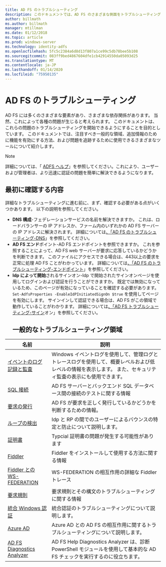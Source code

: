 ```yaml
---
title: AD FS のトラブルシューティング
description: このドキュメントでは、AD FS のさまざまな側面をトラブルシューティングする方法について説明します。
author: billmath
ms.author: billmath
manager: mtillman
ms.date: 01/12/2018
ms.topic: article
ms.prod: windows-server
ms.technology: identity-adfs
ms.openlocfilehash: 5fc5c2384a6d8d13f807a1ce99c5db78bee5b108
ms.sourcegitcommit: 083ff9bed4867604dfe1cb42914550da05093d25
ms.translationtype: MT
ms.contentlocale: ja-JP
ms.lasthandoff: 01/14/2020
ms.locfileid: "75950135"
---
```

# <a name="troubleshooting-ad-fs"></a>AD FS のトラブルシューティング
AD FS には多くのさまざまな要素があり、さまざまな依存関係があります。  当然、これによって各種の問題が生じると考えられます。  このドキュメントは、これらの問題のトラブルシューティングを開始できるようにすることを目的としています。  このドキュメントでは、注目すべき一般的な領域、追加情報のために機能を有効にする方法、および問題を追跡するために使用できるさまざまなツールについて紹介します。  

>[!NOTE]
>詳細については、「 [ADFS ヘルプ](https://adfshelp.microsoft.com)」を参照してください。これにより、ユーザーおよび管理者は、より迅速に認証の問題を簡単に解決できるようになります。 


## <a name="what-to-check-first"></a>最初に確認する内容
詳細なトラブルシューティングに進む前に、まず、確認する必要がある点がいくつかあります。  以下の説明を参照してください。
- **DNS 構成**-フェデレーションサービスの名前を解決できますか。  これは、ロードバランサーの IP アドレスか、ファーム内のいずれかの AD FS サーバーの IP アドレスに解決されます。  詳細については[、「AD FS のトラブルシューティング-DNS](ad-fs-tshoot-dns.md)」を参照してください。
- **AD FS エンド**ポイント-AD FS エンドポイントを参照できますか。  これを参照することによって、AD FS web サーバーが要求に応答しているかどうかを判断できます。  このファイルにアクセスできる場合は、443以上の要求を正常に処理 AD FS ことがわかっています。  詳細については[、「AD FS のトラブルシューティング-エンドポイント](ad-fs-tshoot-endpoints.md)」を参照してください。
- **Idp によって開始**されるサインオン-Idp で開始されたサインオンページを使用してログインおよび認証を行うことができますか。  既定では無効になっているため、このページが有効になっていることを確認する必要があります。  `Set-AdfsProperties -EnableIdPInitiatedSignOn $true` を使用してページを有効にします。  サインインして認証できる場合は、AD FS がこの領域で動作していることがわかります。  詳細については[、「AD FS トラブルシューティング-サイン](ad-fs-tshoot-initiatedsignon.md)オン」を参照してください。
  ##  <a name="common-troubleshooting-areas"></a>一般的なトラブルシューティング領域

|名前|説明|
|-----|-----|
|[イベントのログ記録と監査](ad-fs-tshoot-logging.md)|Windows イベントログを使用して、管理ログとトレースログを使用して、概要レベルおよび低レベルの情報を表示します。  また、セキュリティ監査の表示にも使用できます。|
|[SQL 接続](ad-fs-tshoot-sql.md)|AD FS サーバーとバックエンド SQL データベース間の接続のテストに関する情報|
|[要求の発行](ad-fs-tshoot-claims-issuance.md)|AD FS が要求を正しく発行しているかどうかを判断するための情報。|
|[ループの検出](ad-fs-tshoot-loop.md)|Idp と RP の間でのユーザーによるバウンスの特定と防止について説明します。|
|[証明書](ad-fs-tshoot-certs.md)|Typcial 証明書の問題が発生する可能性があります|
|[Fiddler](ad-fs-tshoot-fiddler.md)|Fiddler をインストールして使用する方法に関する情報|
|[Fiddler との WS-FEDERATION](ad-fs-tshoot-fiddler-ws-fed.md)|WS-FEDERATION の相互作用の詳細な Fiddler トレース|
|[要求規則](ad-fs-tshoot-claims-rules.md)|要求規則とその構文のトラブルシューティングに関する情報|
|[統合 Windows 認証](ad-fs-tshoot-iwa.md)|統合認証のトラブルシューティングについて説明します。|
|[Azure AD](ad-fs-tshoot-azure.md)|Azure AD との AD FS の相互作用に関するトラブルシューティングについて説明します。|
|[AD FS Diagnostics Analyzer](ad-fs-diagnostics-analyzer.md)|AD FS Help Diagnostics Analyzer は、診断 PowerShell モジュールを使用して基本的な AD FS チェックを実行するのに役立ちます。 